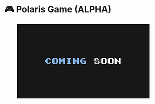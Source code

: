 # 🎮 Polaris Game (ALPHA)



<figure><img src="../.gitbook/assets/image-removebg-preview_(20)-transformed.jpeg" alt=""><figcaption></figcaption></figure>
